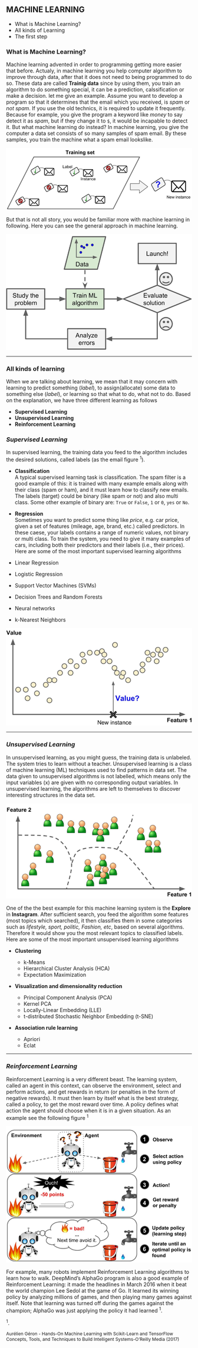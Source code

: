## MACHINE LEARNING

- What is Machine Learning?
- All kinds of Learning
- The first step


### What is Machine Learning?  
Machine learning advented in order to programming getting more easier that before. Actualy, in machine learning you help computer algorithm to improve through data,
after that it does not need to being programmed to do so. These data are called **Trainig data** since by using them, you train an algorithm to do something special, it can be a prediction, calssification or make a decision. let me give an example. Assume you want to develop a program so that it determines that the email which you received, is _spam_ or _not spam_. If you use the old technics, it is required to update it frequently. Because for example, you give the program a keyword like _money_ to say detect it as _spam_, but if they change it to `$`, it would be incapable to detect it. But what machine learning do instead?
In machine learning, you give the computer a data set consists of so many samples of spam email. By these samples, you train the machine what a spam email lookslike. 

![2](img/2.png)

But that is not all story, you would be familiar more with machine learning in following. Here you can see the general approach in machine learning.

![1](img/1.png)

***
### All kinds of learning
When we are talking about learning, we mean that it may concern with learning to predict something (_label_), to assign(allocate) some data to something else (_label_), or learning so that what to do, what not to do. Based on the explanation, we have three different learning as follows  

- **Supervised Learning**
- **Unsupervised Learning**
- **Reinforcement Learning**

### _Supervised Learning_ 
In supervised learning, the training data you feed to the algorithm includes the desired solutions, called labels (as the email figure <sup>1</sup>).
  - **Classification**  
A typical supervised learning task is classification. The spam filter is a good example of this: it is trained
with many example emails along with their class (spam or ham), and it must learn how to classify new
emails. The labels (target) could be binary (like spam or not) and also multi class. Some other example of binary are: `True` or `False`, `1` or `0`, `yes` or `No`. 
  - **Regression**  
Sometimes you want to predict some thing like _price_, e.g. car price, given a set of features (mileage, age, brand, etc.) called predictors. In these caese, your labels contains a range of numeric values, not binary or multi class. To train the system, you need to give it many examples of cars, including both their predictors and their labels (i.e., their prices).  
Here are some of the most important supervised learning algorithms  

- Linear Regression
- Logistic Regression
- Support Vector Machines (SVMs)
- Decision Trees and Random Forests
- Neural networks
- k-Nearest Neighbors

![3](img/3.png)  

***
### _Unsupervised Learning_  
In unsupervised learning, as you might guess, the training data is unlabeled. The system tries to learn without a teacher. Unsupervised learning is a class of machine learning (ML) techniques used to find patterns in data set. The data given to unsupervised algorithms is not labelled, which means only the input variables (x) are given with no corresponding output variables. In unsupervised learning, the algorithms are left to themselves to discover interesting structures in the data set. 

![cluster](img/cluster.png)

One of the the best example for this machine learning system is the **Explore** in **Instagram**. After sufficient search, you feed the algorithm some features (most topics which searched), it then classifies them in some categories such as _lifestyle, sport, politic, Fashion, etc_, based on several algorithms. Therefore it would show you the most relevant topics to classified labels.  
Here are some of the most important unsupervised learning algorithms  

- **Clustering**
  - k-Means
  - Hierarchical Cluster Analysis (HCA)
  - Expectation Maximization

- **Visualization and dimensionality reduction**
  - Principal Component Analysis (PCA)
  - Kernel PCA
  - Locally-Linear Embedding (LLE)
  - t-distributed Stochastic Neighbor Embedding (t-SNE)

- **Association rule learning**
  - Apriori
  - Eclat
***  
### _Reinforcement Learning_
Reinforcement Learning is a very different beast. The learning system, called an agent in this context,
can observe the environment, select and perform actions, and get rewards in return (or penalties in the
form of negative rewards). It must then learn by itself what is the best strategy, called a
policy, to get the most reward over time. A policy defines what action the agent should choose when it is
in a given situation. As an example see the following figure <sup>1</sup>

![4](img/4.png)

For example, many robots implement Reinforcement Learning algorithms to learn how to walk.
DeepMind’s AlphaGo program is also a good example of Reinforcement Learning: it made the headlines
in March 2016 when it beat the world champion Lee Sedol at the game of Go. It learned its winning
policy by analyzing millions of games, and then playing many games against itself. Note that learning was
turned off during the games against the champion; AlphaGo was just applying the policy it had learned <sup>1</sup>.






<sup>1</sup>. <p style="font-size:12px">Aurélien Géron - Hands-On Machine Learning with Scikit-Learn and TensorFlow Concepts, Tools, and Techniques to Build Intelligent Systems-O’Reilly Media (2017)</p>
